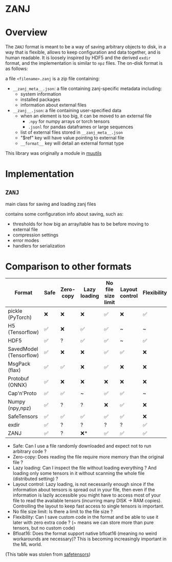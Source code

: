 # ZANJ


# Overview

The `ZANJ` format is meant to be a way of saving arbitrary objects to disk, in a way that is flexible, allows to keep configuration and data together, and is human readable. It is loosely inspired by HDF5 and the derived `exdir` format, and the implementation is similar to `npz` files. The on-disk format is as follows:

a file `<filename>.zanj` is a zip file containing:

- `__zanj_meta__.json`: a file containing zanj-specific metadata including:
	- system information
	- installed packages
	- information about external files
- `__zanj__.json`: a file containing user-specified data
	- when an element is too big, it can be moved to an external file
		- `.npy` for numpy arrays or torch tensors
		- `.jsonl` for pandas dataframes or large sequences
	- list of external files stored in `__zanj_meta__.json`
	- "$ref" key will have value pointing to external file
	- `__format__` key will detail an external format type


This library was originally a module in [muutils](https://github.com/mivanit/muutils/)

# Implementation

## `ZANJ`

main class for saving and loading zanj files

contains some configuration info about saving, such as:

- thresholds for how big an array/table has to be before moving to external file
- compression settings
- error modes
- handlers for serialization


# Comparison to other formats



| Format                  | Safe | Zero-copy | Lazy loading | No file size limit | Layout control | Flexibility | Bfloat16 |
| ----------------------- | ---- | --------- | ------------ | ------------------ | -------------- | ----------- | -------- |
| pickle (PyTorch)        | ❌   | ❌        | ❌           | ✅                 | ❌             | ✅          | ✅       |
| H5 (Tensorflow)         | ✅   | ❌        | ✅           | ✅                 | ~              | ~           | ❌       |
| HDF5                    | ✅   | ?         | ✅           | ✅                 | ~              | ✅          | ❌       |
| SavedModel (Tensorflow) | ✅   | ❌        | ❌           | ✅                 | ✅             | ❌          | ✅       |
| MsgPack (flax)          | ✅   | ✅        | ❌           | ✅                 | ❌             | ❌          | ✅       |
| Protobuf (ONNX)         | ✅   | ❌        | ❌           | ❌                 | ❌             | ❌          | ✅       |
| Cap'n'Proto             | ✅   | ✅        | ~            | ✅                 | ✅             | ~           | ❌       |
| Numpy (npy,npz)         | ✅   | ?         | ?            | ❌                 | ✅             | ❌          | ❌       |
| SafeTensors             | ✅   | ✅        | ✅           | ✅                 | ✅             | ❌          | ✅       |
| exdir                   | ✅   | ?         | ?            | ?                  | ?              | ✅          | ❌       |
| ZANJ                    | ✅   | ?         | ❌*          | ✅                 | ✅             | ✅          | ❌       |


- Safe: Can I use a file randomly downloaded and expect not to run arbitrary code ?
- Zero-copy: Does reading the file require more memory than the original file ?
- Lazy loading: Can I inspect the file without loading everything ? And loading only some tensors in it without scanning the whole file (distributed setting) ?
- Layout control: Lazy loading, is not necessarily enough since if the information about tensors is spread out in your file, then even if the information is lazily accessible you might have to access most of your file to read the available tensors (incurring many DISK -> RAM copies). Controlling the layout to keep fast access to single tensors is important.
- No file size limit: Is there a limit to the file size ?
- Flexibility: Can I save custom code in the format and be able to use it later with zero extra code ? (~ means we can store more than pure tensors, but no custom code)
- Bfloat16: Does the format support native bfloat16 (meaning no weird workarounds are necessary)? This is becoming increasingly important in the ML world.


(This table was stolen from [safetensors](https://github.com/huggingface/safetensors/blob/main/README.md))
